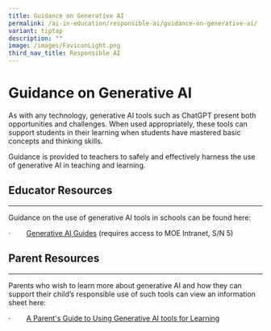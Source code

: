 ```yaml
---
title: Guidance on Generative AI
permalink: /ai-in-education/responsible-ai/guidance-on-generative-ai/
variant: tiptap
description: ""
image: /images/FaviconLight.png
third_nav_title: Responsible AI
---
```

<h1>Guidance on Generative AI</h1>
<p>As with any technology, generative AI tools such as ChatGPT present both
opportunities and challenges. When used appropriately, these tools can
support students in their learning when students have mastered basic concepts
and thinking skills.</p>
<p>Guidance is provided to teachers to safely and effectively harness the
use of generative AI in teaching and learning.</p>
<h2>Educator Resources</h2>
<hr>
<p>Guidance on the use of generative AI tools in schools can be found here:</p>
<p>·&nbsp;&nbsp;&nbsp;&nbsp;&nbsp;&nbsp;&nbsp; <a href="https://intranet.moe.gov.sg/etd/edtechmp2030/Pages/Resources.aspx" rel="noopener noreferrer nofollow" target="_blank"><u>Generative AI Guides</u></a> (requires
access to MOE Intranet, S/N 5)</p>
<h2>Parent Resources</h2>
<hr>
<p>Parents who wish to learn more about generative AI and how they can support
their child’s responsible use of such tools can view an information sheet
here:</p>
<p>·&nbsp;&nbsp;&nbsp;&nbsp;&nbsp;&nbsp;&nbsp; <a href="https://go.gov.sg/parent-guide-genai" rel="noopener noreferrer nofollow" target="_blank">A Parent's Guide to Using Generative AI tools for Learning</a>
</p>
<p></p>